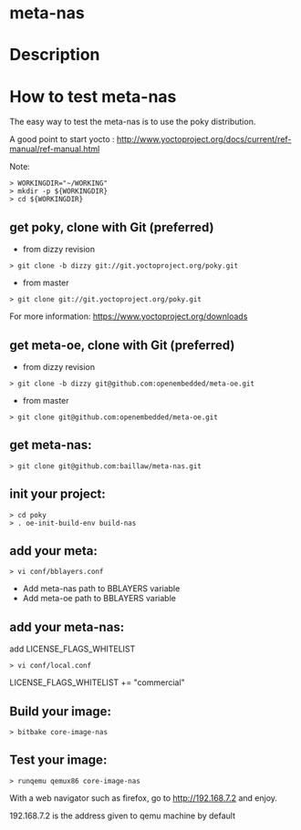 # meta-nas
# Description
# How to test meta-nas
The easy way to test the meta-nas is to use the poky distribution.

A good point to start yocto :
 http://www.yoctoproject.org/docs/current/ref-manual/ref-manual.html

Note:
```text
> WORKINGDIR="~/WORKING"
> mkdir -p ${WORKINGDIR}
> cd ${WORKINGDIR}
```
## get poky, clone with Git (preferred)
* from dizzy revision
```text
> git clone -b dizzy git://git.yoctoproject.org/poky.git
```
* from master
```text
> git clone git://git.yoctoproject.org/poky.git
```
For more information:
 https://www.yoctoproject.org/downloads
 
## get meta-oe, clone with Git (preferred)
* from dizzy revision
```text
> git clone -b dizzy git@github.com:openembedded/meta-oe.git
```
* from master
```text
> git clone git@github.com:openembedded/meta-oe.git
```

## get meta-nas:
```text
> git clone git@github.com:baillaw/meta-nas.git
```

## init your project:
```text
> cd poky
> . oe-init-build-env build-nas
```
## add your meta:
```text
> vi conf/bblayers.conf 
```
* Add meta-nas path to BBLAYERS variable
* Add meta-oe path to BBLAYERS variable
 
## add your meta-nas:
add LICENSE_FLAGS_WHITELIST
```text
> vi conf/local.conf
```
 LICENSE_FLAGS_WHITELIST += "commercial"

## Build your image:
```text
> bitbake core-image-nas 
```
## Test your image:
```text
> runqemu qemux86 core-image-nas
```
With a web navigator such as firefox, go to http://192.168.7.2 and enjoy.

192.168.7.2 is the address given to qemu machine by default
